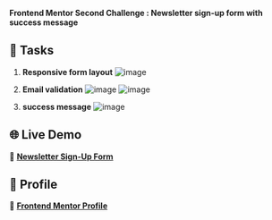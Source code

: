 **Frontend Mentor Second Challenge : Newsletter sign-up form with success message**

## 🌟 **Tasks**  

1. **Responsive form layout**
![image](https://github.com/user-attachments/assets/fa4b8023-961c-412a-ab9a-f5fd02ee8a8b)

2. **Email validation**
![image](https://github.com/user-attachments/assets/2eaeec13-46e0-4c0c-93a0-9cd74a81b9ce)
![image](https://github.com/user-attachments/assets/145ca95a-5781-42dc-b791-fef6b70e9dea)


3. **success message**
![image](https://github.com/user-attachments/assets/2574d594-e539-497b-82c1-b2d481fd4f9d)


## 🌐 **Live Demo**  
🔗 [**Newsletter Sign-Up Form**](https://vee309bajracharya.github.io/newsletter-form/) 

## 👤 **Profile**
🔗 [**Frontend Mentor Profile**](https://www.frontendmentor.io/profile/vee309bajracharya)  
